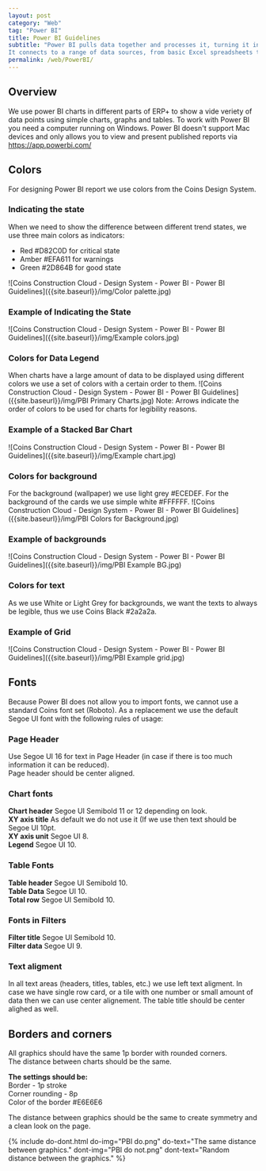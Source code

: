 ```yaml
---
layout: post
category: "Web"
tag: "Power BI"
title: Power BI Guidelines
subtitle: "Power BI pulls data together and processes it, turning it into insights, often using visually compelling charts and graphs. 
It connects to a range of data sources, from basic Excel spreadsheets to databases, and both cloud-based and on-premise apps."
permalink: /web/PowerBI/
---
```


## Overview

We use power BI charts in different parts of ERP+ to show a vide veriety of data points using simple charts, graphs and tables. To work with Power BI you need a computer running on Windows. Power BI doesn't support Mac devices and only allows you to view and present published reports via https://app.powerbi.com/

## Colors
For designing Power BI report we use colors from the Coins Design System.

### Indicating the state
When we need to show the difference between different trend states, we use three main colors as indicators: <br>
- Red #D82C0D for critical state
- Amber #EFA611 for warnings
- Green #2D864B for good state

![Coins Construction Cloud - Design System - Power BI - Power BI Guidelines]({{site.baseurl}}/img/Color palette.jpg)

### Example of Indicating the State

![Coins Construction Cloud - Design System - Power BI - Power BI Guidelines]({{site.baseurl}}/img/Example colors.jpg)

### Colors for Data Legend
When charts have a large amount of data to be displayed using different colors we use a set of colors with a certain order to them.
![Coins Construction Cloud - Design System - Power BI - Power BI Guidelines]({{site.baseurl}}/img/PBI Primary Charts.jpg)
Note: Arrows indicate the order of colors to be used for charts for legibility reasons.


### Example of a Stacked Bar Chart
![Coins Construction Cloud - Design System - Power BI - Power BI Guidelines]({{site.baseurl}}/img/Example chart.jpg)


### Colors for background
For the background (wallpaper) we use light grey #ECEDEF.
For the background of the cards we use simple white #FFFFFF.
![Coins Construction Cloud - Design System - Power BI - Power BI Guidelines]({{site.baseurl}}/img/PBI Colors for Background.jpg)

### Example of backgrounds
![Coins Construction Cloud - Design System - Power BI - Power BI Guidelines]({{site.baseurl}}/img/PBI Example BG.jpg)

### Colors for text
As we use White or Light Grey for backgrounds, we want the texts to always be legible, thus we use Coins Black #2a2a2a.

### Example of Grid
![Coins Construction Cloud - Design System - Power BI - Power BI Guidelines]({{site.baseurl}}/img/PBI Example grid.jpg)

## Fonts
Because Power BI does not allow you to import fonts, we cannot use a standard Coins font set (Roboto). As a replacement we use the default Segoe UI font with the following rules of usage:
### Page Header 
Use Segoe UI 16 for text in Page Header (in case if there is too much information it can be reduced).<br>
Page header should be center aligned.<br>

### Chart fonts
**Chart header** Segoe UI Semibold 11 or 12 depending on look.<br>
**XY axis title** As default we do not use it (If we use then text should be Segoe UI 10pt.<br>
**XY axis unit** Segoe UI 8.<br>
**Legend** Segoe UI 10.<br>

### Table Fonts
**Table header** Segoe UI Semibold 10. <br>
**Table Data** Segoe UI 10. <br>
**Total row** Segoe UI Semibold 10. <br>

### Fonts in Filters
**Filter title** Segoe UI Semibold 10. <br>
**Filter data** Segoe UI 9. <br>

### Text aligment
In all text areas (headers, titles, tables, etc.) we use left text aligment. In case we have single row card, or a tile with one number or small amount of data then we can use center alignement. The table title should be center alighed as well.

## Borders and corners
All graphics should have the same 1p border with rounded corners. <br>
The distance between charts should be the same. <br>

**The settings should be:** <br>
Border - 1p stroke <br>
Corner rounding - 8p <br>
Color of the border #E6E6E6 <br>

The distance between graphics should be the same to create symmetry and a clean look on the page.<br>

{% include do-dont.html 
  do-img="PBI do.png"
  do-text="The same distance between graphics."
  dont-img="PBI do not.png"
  dont-text="Random distance between the graphics."
%}



